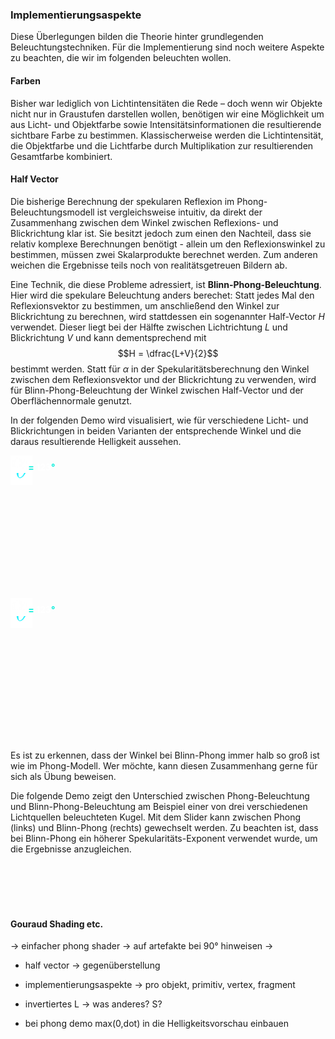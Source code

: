 
### Implementierungsaspekte
Diese Überlegungen  bilden die Theorie hinter grundlegenden Beleuchtungstechniken.
Für die Implementierung sind noch weitere Aspekte zu beachten, die wir im folgenden beleuchten wollen.

#### Farben

Bisher war lediglich von Lichtintensitäten die Rede – doch wenn wir Objekte nicht nur in Graustufen darstellen wollen, benötigen wir eine Möglichkeit um aus Licht- und Objektfarbe sowie Intensitätsinformationen die resultierende sichtbare Farbe zu bestimmen.
Klassischerweise werden die Lichtintensität, die Objektfarbe und die Lichtfarbe durch Multiplikation zur resultierenden Gesamtfarbe kombiniert.



#### Half Vector

Die bisherige Berechnung der spekularen Reflexion im Phong-Beleuchtungsmodell ist vergleichsweise intuitiv, da direkt der Zusammenhang zwischen dem Winkel zwischen Reflexions- und Blickrichtung klar ist. Sie besitzt jedoch zum einen den Nachteil, dass sie relativ komplexe Berechnungen benötigt - allein um den Reflexionswinkel zu bestimmen, müssen zwei Skalarprodukte berechnet werden.
Zum anderen weichen die Ergebnisse teils noch von realitätsgetreuen Bildern ab.

Eine Technik, die diese Probleme adressiert, ist **Blinn-Phong-Beleuchtung**.
Hier wird die spekulare Beleuchtung anders berechet:
Statt jedes Mal den Reflexionsvektor zu bestimmen, um anschließend den Winkel zur Blickrichtung zu berechnen, wird stattdessen ein sogenannter Half-Vector $H$ verwendet.
Dieser liegt bei der Hälfte zwischen Lichtrichtung $L$ und Blickrichtung $V$ und kann dementsprechend mit $$H = \dfrac{L+V}{2}$$ bestimmt werden. Statt für $\alpha$ in der Spekularitätsberechnung den Winkel zwischen dem Reflexionsvektor und der Blickrichtung zu verwenden, wird für Blinn-Phong-Beleuchtung der Winkel zwischen Half-Vector und der Oberflächennormale genutzt.


In der folgenden Demo wird visualisiert, wie für verschiedene Licht- und Blickrichtungen in beiden Varianten der entsprechende Winkel und die daraus resultierende Helligkeit aussehen.

<div align="center" id = "canvasContainer" style = "position: relative; width:min(760px,100%)" width="760" height="340" >
    <svg class="zdog-canvas-half-vector" id="zdog-canvas-half-vector" width="760" height="340">
    <div id = "theta" style = "position:absolute; top: 0"><img src = "theta.png" width = 35></div>
    <div id = "alpha" style = "position:absolute; top: 0"><img src = "alpha.png" width = 30></div>
    <div id = "normal" style = "position:absolute; top: 0; font-weight: 900"><b>N</b></div>
    <div id = "light" style = "position:absolute; top: 0; font-weight: 900; color:#d62ea7"><b>L</b></div>
    <div id = "reflection" style = "position:absolute; top: 0; font-weight: 900; color:#d62ea7"><b>R</b></div>
    <div id = "view" style = "position:absolute; top: 0; font-weight: 900; color:#0ceedb"><b>V</b></div>
    <div id = "alphaLabel" style = "position:absolute; top: 0; font-weight: 700; color:#0ceedb"><img src = "alpha.png" width = 25> = <div id = "alphaValue" style = "display: inline; color:#ffffff">123</div>°</div>
</svg>
</div>

<div align="center" id = "canvasHalfVectorContainer" style = "position: relative; width:min(760px,100%)" width="760" height="340" >
    <svg class="zdog-canvas-half-vector2" id="zdog-canvas-half-vector2" width="760" height="340">
    <div id = "theta2" style = "position:absolute; top: 0"><img src = "theta.png" width = 35></div>
    <div id = "alpha2" style = "position:absolute; top: 0"><img src = "alpha.png" width = 30></div>
    <div id = "normal2" style = "position:absolute; top: 0; font-weight: 900"><b>N</b></div>
    <div id = "light2" style = "position:absolute; top: 0; font-weight: 900; color:#d62ea7"><b>L</b></div>
    <!--<div id = "reflection2" style = "position:absolute; top: 0; font-weight: 900; color:#d62ea7"><b>R</b></div>-->
    <div id = "view2" style = "position:absolute; top: 0; font-weight: 900; color:#0ceedb"><b>V</b></div>
    <div id = "halfVector" style = "position:absolute; top: 0; font-weight: 900; color:#06776b"><b>H</b></div>
    <div id = "alphaLabel2" style = "position:absolute; top: 0; font-weight: 700; color:#0ceedb"><img src = "alpha.png" width = 25> = <div id = "alphaValue2" style = "display: inline; color:#ffffff">123</div>°</div>
</svg>
</div>

Es ist zu erkennen, dass der Winkel bei Blinn-Phong immer halb so groß ist wie im Phong-Modell. Wer möchte, kann diesen Zusammenhang gerne für sich als Übung beweisen.


<!--<iframe src="https://codesandbox.io/embed/amazing-sun-27mwhg?fontsize=14&hidenavigation=1&theme=dark"
     style="width:100%; height:700px; border:0; border-radius: 4px; overflow:hidden;"
     title="amazing-sun-27mwhg"
     allow="accelerometer; ambient-light-sensor; camera; encrypted-media; geolocation; gyroscope; hid; microphone; midi; payment; usb; vr; xr-spatial-tracking"
     sandbox="allow-forms allow-modals allow-popups allow-presentation allow-same-origin allow-scripts"
     scrolling = "no"
   ></iframe>-->
Die folgende Demo zeigt den Unterschied zwischen Phong-Beleuchtung und Blinn-Phong-Beleuchtung am Beispiel einer von drei verschiedenen Lichtquellen beleuchteten Kugel. Mit dem Slider kann zwischen Phong (links) und Blinn-Phong (rechts) gewechselt werden. Zu beachten ist, dass bei Blinn-Phong ein höherer Spekularitäts-Exponent verwendet wurde, um die Ergebnisse anzugleichen.
<div class="col">
    <canvas class="embed-responsive-item w-100" id="canvas"></canvas>
</div>


<div align="center">
    <svg class="zdog-slider" id="zdog-slider" width="760" height="100"></svg>
</div>

#### Gouraud Shading etc.
-> einfacher phong shader
-> auf artefakte bei 90° hinweisen
->
* half vector -> gegenüberstellung

* implementierungsaspekte
-> pro objekt, primitiv, vertex, fragment
* invertiertes L -> was anderes? S?
* bei phong demo max(0,dot) in die Helligkeitsvorschau einbauen